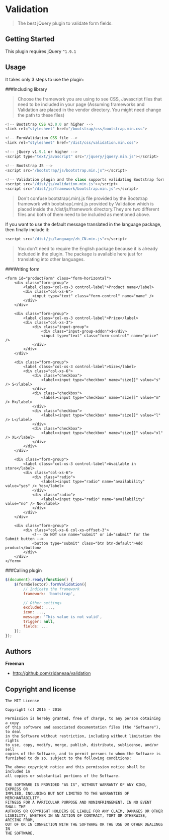 # Validation 
> The best jQuery plugin to validate form fields.

## Getting Started
This plugin requires jQuery `^1.9.1`


## Usage
It takes only 3 steps to use the plugin:

###Including library
> Choose the framework you are using to see CSS, Javascript files that need to be included in your page (Assuming frameworks and Validation are placed in the vendor directory. You might need change the path to these files)


```javascript
<!-- Bootstrap CSS v3.0.0 or higher -->
<link rel="stylesheet" href="/bootstrap/css/bootstrap.min.css">

<!-- FormValidation CSS file -->
<link rel="stylesheet" href="/dist/css/validation.min.css">

<!-- jQuery v1.9.1 or higher -->
<script type="text/javascript" src="/jquery/jquery.min.js"></script>

<!-- Bootstrap JS -->
<script src="/bootstrap/js/bootstrap.min.js"></script>

<!-- Validation plugin and the class supports validating Bootstrap form -->
<script src="/dist/js/validation.min.js"></script>
<script src="/dist/js/framework/bootstrap.min.js"></script>
```
>Don't confuse bootstrap(.min).js file provided by the Bootstrap framework with bootstrap(.min).js provided by Validation which is placed inside the /dist/js/framework directory.They are two different files and both of them need to be included as mentioned above.

If you want to use the default message translated in the language package, then finally include it:
```javascript
<script src="/dist/js/language/zh_CN.min.js"></script>
```
>You don't need to require the English package because it is already included in the plugin. The package is available here just for translating into other languages.

###Writing form

``` 
<form id="productForm" class="form-horizontal">
    <div class="form-group">
        <label class="col-xs-3 control-label">Product name</label>
        <div class="col-xs-6">
            <input type="text" class="form-control" name="name" />
        </div>
    </div>

    <div class="form-group">
        <label class="col-xs-3 control-label">Price</label>
        <div class="col-xs-3">
            <div class="input-group">
                <div class="input-group-addon">$</div>
                <input type="text" class="form-control" name="price" />
            </div>
        </div>
    </div>

    <div class="form-group">
        <label class="col-xs-3 control-label">Size</label>
        <div class="col-xs-6">
            <div class="checkbox">
                <label><input type="checkbox" name="size[]" value="s" /> S</label>
            </div>
            <div class="checkbox">
                <label><input type="checkbox" name="size[]" value="m" /> M</label>
            </div>
            <div class="checkbox">
                <label><input type="checkbox" name="size[]" value="l" /> L</label>
            </div>
            <div class="checkbox">
                <label><input type="checkbox" name="size[]" value="xl" /> XL</label>
            </div>
        </div>
    </div>

    <div class="form-group">
        <label class="col-xs-3 control-label">Available in store</label>
        <div class="col-xs-6">
            <div class="radio">
                <label><input type="radio" name="availability" value="yes" /> Yes</label>
            </div>
            <div class="radio">
                <label><input type="radio" name="availability" value="no" /> No</label>
            </div>
        </div>
    </div>

    <div class="form-group">
        <div class="col-xs-6 col-xs-offset-3">
            <!-- Do NOT use name="submit" or id="submit" for the Submit button -->
            <button type="submit" class="btn btn-default">Add product</button>
        </div>
    </div>
</form>
```
###Calling plugin

```javascript
$(document).ready(function() {
    $(formSelector).formValidation({
        // Indicate the framework
        framework: 'bootstrap',

        // Other settings
        excluded: ...,
        icon: ...,
        message: 'This value is not valid',
        trigger: null,
        fields: ...
    });
});
```


## Authors

**Freeman**

+ http://github.com/zidaneaa/validation


## Copyright and license

    The MIT License

    Copyright (c) 2015 - 2016 

    Permission is hereby granted, free of charge, to any person obtaining a copy
    of this software and associated documentation files (the "Software"), to deal
    in the Software without restriction, including without limitation the rights
    to use, copy, modify, merge, publish, distribute, sublicense, and/or sell
    copies of the Software, and to permit persons to whom the Software is
    furnished to do so, subject to the following conditions:

    The above copyright notice and this permission notice shall be included in
    all copies or substantial portions of the Software.

    THE SOFTWARE IS PROVIDED "AS IS", WITHOUT WARRANTY OF ANY KIND, EXPRESS OR
    IMPLIED, INCLUDING BUT NOT LIMITED TO THE WARRANTIES OF MERCHANTABILITY,
    FITNESS FOR A PARTICULAR PURPOSE AND NONINFRINGEMENT. IN NO EVENT SHALL THE
    AUTHORS OR COPYRIGHT HOLDERS BE LIABLE FOR ANY CLAIM, DAMAGES OR OTHER
    LIABILITY, WHETHER IN AN ACTION OF CONTRACT, TORT OR OTHERWISE, ARISING FROM,
    OUT OF OR IN CONNECTION WITH THE SOFTWARE OR THE USE OR OTHER DEALINGS IN
    THE SOFTWARE.